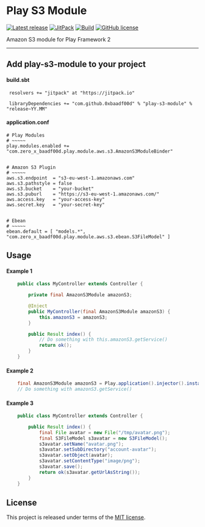 # Play S3 Module


[![Latest release](https://img.shields.io/badge/latest_release-16.10-orange.svg)](https://github.com/0xbaadf00d/play-s3-module/releases)
[![JitPack](https://jitpack.io/v/0xbaadf00d/play-s3-module.svg)](https://jitpack.io/#0xbaadf00d/play-s3-module)
[![Build](https://img.shields.io/travis-ci/0xbaadf00d/play-s3-module.svg?branch=master&style=flat)](https://travis-ci.org/0xbaadf00d/play-s3-module)
[![GitHub license](https://img.shields.io/badge/license-MIT-blue.svg)](https://raw.githubusercontent.com/0xbaadf00d/play-s3-module/master/LICENSE)

Amazon S3 module for Play Framework 2
*****

## Add play-s3-module to your project

#### build.sbt

     resolvers += "jitpack" at "https://jitpack.io"

     libraryDependencies += "com.github.0xbaadf00d" % "play-s3-module" % "release~YY.MM"

#### application.conf

    # Play Modules
    # ~~~~~
    play.modules.enabled += "com.zero_x_baadf00d.play.module.aws.s3.AmazonS3ModuleBinder"


    # Amazon S3 Plugin
    # ~~~~~
    aws.s3.endpoint  = "s3-eu-west-1.amazonaws.com"
    aws.s3.pathstyle = false
    aws.s3.bucket    = "your-bucket"
    aws.s3.puburl    = "https://s3-eu-west-1.amazonaws.com/"
    aws.access.key   = "your-access-key"
    aws.secret.key   = "your-secret-key"


    # Ebean
    # ~~~~~
    ebean.default = [ "models.*", "com.zero_x_baadf00d.play.module.aws.s3.ebean.S3FileModel" ]




## Usage

#### Example 1

```java
    public class MyController extends Controller {

        private final AmazonS3Module amazonS3;

        @Inject
        public MyController(final AmazonS3Module amazonS3) {
            this.amazonS3 = amazonS3;
        }

        public Result index() {
            // Do something with this.amazonS3.getService()
            return ok();
        }
    }
```


#### Example 2

```java
    final AmazonS3Module amazonS3 = Play.application().injector().instanceOf(AmazonS3Module.class);
    // Do something with amazonS3.getService()
```


#### Example 3

```java
    public class MyController extends Controller {

        public Result index() {
            final File avatar = new File("/tmp/avatar.png");
            final S3FileModel s3avatar = new S3FileModel();
            s3avatar.setName("avatar.png");
            s3avatar.setSubDirectory("account-avatar");
            s3avatar.setObject(avatar);
            s3avatar.setContentType("image/png");
            s3avatar.save();
            return ok(s3avatar.getUrlAsString());
        }
    }
```



## License
This project is released under terms of the [MIT license](https://raw.githubusercontent.com/0xbaadf00d/play-s3-module/master/LICENSE).
